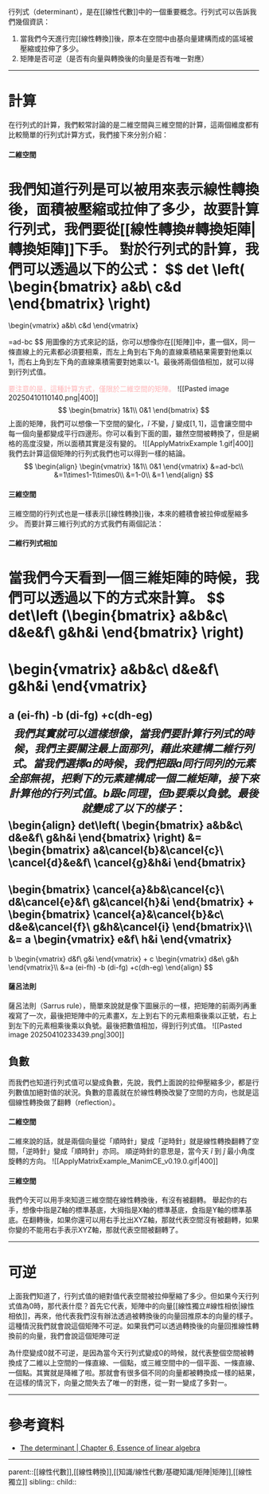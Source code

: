 行列式（determinant），是在[[線性代數]]中的一個重要概念。行列式可以告訴我們幾個資訊：
1. 當我們今天進行完[[線性轉換]]後，原本在空間中由基向量建構而成的區域被壓縮或拉伸了多少。
2. 矩陣是否可逆（是否有向量與轉換後的向量是否有唯一對應）
- - -
# 計算
在行列式的計算，我們較常討論的是二維空間與三維空間的計算，這兩個維度都有比較簡單的行列式計算方式，我們接下來分別介紹：
#### 二維空間
我們知道行列是可以被用來表示線性轉換後，面積被壓縮或拉伸了多少，故要計算行列式，我們要從[[線性轉換#轉換矩陣|轉換矩陣]]下手。
對於行列式的計算，我們可以透過以下的公式：
$$
det
\left(
\begin{bmatrix}
a&b\\
c&d
\end{bmatrix}
\right)
=
\begin{vmatrix}
a&b\\
c&d
\end{vmatrix}

=ad-bc
$$
用圖像的方式來記的話，你可以想像你在[[矩陣]]中，畫一個X，同一條直線上的元素都必須要相乘，而左上角到右下角的直線乘積結果需要對他乘以1，而右上角到左下角的直線乘積需要對她乘以-1。最後將兩個值相加，就可以得到行列式值。

<font color=ffb3b6>要注意的是，這種計算方式，僅限於二維空間的矩陣。</font>
![[Pasted image 20250410110140.png|400]]
$$
\begin{bmatrix}
1&1\\
0&1
\end{bmatrix}
$$
上面的矩陣，我們可以想像一下空間的變化，$\hat{i}$ 不變，$\hat{j}$ 變成$[1,1]$，這會讓空間中每一個向量都變成平行四邊形。你可以看到下面的圖，雖然空間被轉換了，但是網格的高度沒變，所以面積其實是沒有變的。
![[ApplyMatrixExample 1.gif|400]]
我們去計算這個矩陣的行列式我們也可以得到一樣的結論。
$$
\begin{align}
\begin{vmatrix}
1&1\\
0&1
\end{vmatrix}
&=ad-bc\\
&=1\times1-1\times0\\
&=1-0\\
&=1
\end{align}
$$
#### 三維空間
三維空間的行列式也是一樣表示[[線性轉換]]後，本來的體積會被拉伸或壓縮多少。
而要計算三維行列式的方式我們有兩個記法：
#### 二維行列式相加
當我們今天看到一個三維矩陣的時候，我們可以透過以下的方式來計算。
$$
det\left
(\begin{bmatrix}
a&b&c\\
d&e&f\\
g&h&i
\end{bmatrix}
\right)
=
\begin{vmatrix}
a&b&c\\
d&e&f\\
g&h&i
\end{vmatrix}
=
a
(ei-fh)
-b
(di-fg)
+c(dh-eg)
$$
我們其實就可以這樣想像，當我們要計算行列式的時候，我們主要關注最上面那列，藉此來建構二維行列式。當我們選擇a的時候，我們把跟a同行同列的元素全部無視，把剩下的元素建構成一個二維矩陣，接下來計算他的行列式值。b跟c同理，但b要乘以負號。
最後就變成了以下的樣子：
$$
\begin{align}
det\left(
\begin{bmatrix}
a&b&c\\
d&e&f\\
g&h&i
\end{bmatrix}
\right)
&=
\begin{bmatrix}
a&\cancel{b}&\cancel{c}\\
\cancel{d}&e&f\\
\cancel{g}&h&i
\end{bmatrix}
-
\begin{bmatrix}
\cancel{a}&b&\cancel{c}\\
d&\cancel{e}&f\\
g&\cancel{h}&i
\end{bmatrix}
+
\begin{bmatrix}
\cancel{a}&\cancel{b}&c\\
d&e&\cancel{f}\\
g&h&\cancel{i}
\end{bmatrix}\\\\
&=
a
\begin{vmatrix}
e&f\\
h&i
\end{vmatrix}
-
b
\begin{vmatrix}
d&f\\
g&i
\end{vmatrix}
+
c
\begin{vmatrix}
d&e\\
g&h
\end{vmatrix}\\\\
&=a
(ei-fh)
-b
(di-fg)
+c(dh-eg)
\end{align}
$$
#### 薩呂法則
薩呂法則（Sarrus rule），簡單來說就是像下圖展示的一樣，把矩陣的前兩列再重複寫了一次，最後把矩陣中的元素畫X，左上到右下的元素相乘後乘以正號，右上到左下的元素相乘後乘以負號。最後把數值相加，得到行列式值。
![[Pasted image 20250410233439.png|300]]

## 負數
而我們也知道行列式值可以變成負數，先說，我們上面說的拉伸壓縮多少，都是行列數值加絕對值的狀況。負數的意義就在於線性轉換改變了空間的方向，也就是這個線性轉換做了翻轉（reflection）。
#### 二維空間
二維來說的話，就是兩個向量從「順時針」變成「逆時針」就是線性轉換翻轉了空間，「逆時針」變成「順時針」亦同。
順逆時針的意思是，當今天 $\hat{i}$ 到 $\hat{j}$ 最小角度旋轉的方向。
![[ApplyMatrixExample_ManimCE_v0.19.0.gif|400]]

#### 三維空間
我們今天可以用手來知道三維空間在線性轉換後，有沒有被翻轉。
舉起你的右手，想像中指是Z軸的標準基底，大拇指是X軸的標準基底，食指是Y軸的標準基底。在翻轉後，如果你還可以用右手比出XYZ軸，那就代表空間沒有被翻轉，如果你變的不能用右手表示XYZ軸，那就代表空間被翻轉了。

- - -
# 可逆
上面我們知道了，行列式值的絕對值代表空間被拉伸壓縮了多少。但如果今天行列式值為0時，那代表什麼？首先它代表，矩陣中的向量[[線性獨立#線性相依|線性相依]]，再來，他代表我們沒有辦法透過被轉換後的向量回推原本的向量的樣子。這種情況我們就會說這個矩陣不可逆。如果我們可以透過轉換後的向量回推線性轉換前的向量，我們會說這個矩陣可逆

為什麼變成0就不可逆，是因為當今天行列式變成0的時候，就代表整個空間被轉換成了二維以上空間的一條直線、一個點，或三維空間中的一個平面、一條直線、一個點。其實就是降維了啦。那就會有很多個不同的向量都被轉換成一樣的結果，在這樣的情況下，向量之間失去了唯一的對應，從一對一變成了多對一。

- - -
# 參考資料
- [The determinant | Chapter 6, Essence of linear algebra](https://www.youtube.com/watch?v=Ip3X9LOh2dk&list=PLZHQObOWTQDPD3MizzM2xVFitgF8hE_ab&index=6)
- - -
parent::[[線性代數]],[[線性轉換]],[[知識/線性代數/基礎知識/矩陣|矩陣]],[[線性獨立]]
sibling::
child::